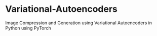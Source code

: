 # Variational-Autoencoders
Image Compression and Generation using Variational Autoencoders in Python using PyTorch

